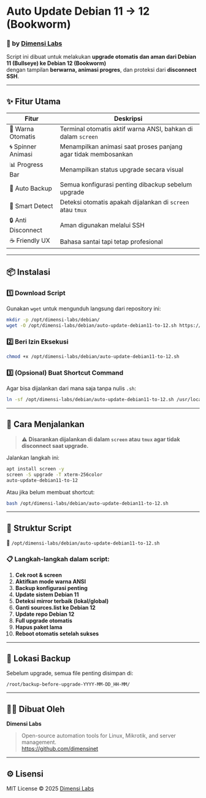 # Auto Update Debian 11 → 12 (Bookworm)
### 🧩 by [Dimensi Labs](https://github.com/dimensinet/dimensi-labs)

Script ini dibuat untuk melakukan **upgrade otomatis dan aman dari Debian 11 (Bullseye) ke Debian 12 (Bookworm)**  
dengan tampilan **berwarna, animasi progres**, dan proteksi dari **disconnect SSH**.

---

## ✨ Fitur Utama
| Fitur | Deskripsi |
|-------|------------|
| 🎨 Warna Otomatis | Terminal otomatis aktif warna ANSI, bahkan di dalam `screen` |
| 🌀 Spinner Animasi | Menampilkan animasi saat proses panjang agar tidak membosankan |
| 📊 Progress Bar | Menampilkan status upgrade secara visual |
| 💾 Auto Backup | Semua konfigurasi penting dibackup sebelum upgrade |
| 🧠 Smart Detect | Deteksi otomatis apakah dijalankan di `screen` atau `tmux` |
| 🔒 Anti Disconnect | Aman digunakan melalui SSH |
| ☕ Friendly UX | Bahasa santai tapi tetap profesional |

---

## 📦 Instalasi

### 1️⃣ Download Script
Gunakan `wget` untuk mengunduh langsung dari repository ini:
```bash
mkdir -p /opt/dimensi-labs/debian/
wget -O /opt/dimensi-labs/debian/auto-update-debian11-to-12.sh https://raw.githubusercontent.com/dimensinet/dimensi-labs/main/scripts/debian/auto-update/auto-update-debian11-to-12.sh
```

### 2️⃣ Beri Izin Eksekusi
```bash
chmod +x /opt/dimensi-labs/debian/auto-update-debian11-to-12.sh
```

### 3️⃣ (Opsional) Buat Shortcut Command
Agar bisa dijalankan dari mana saja tanpa nulis `.sh`:
```bash
ln -sf /opt/dimensi-labs/debian/auto-update-debian11-to-12.sh /usr/local/bin/auto-update-debian11-to-12
```

---

## 🚀 Cara Menjalankan

> ⚠️ **Disarankan dijalankan di dalam `screen` atau `tmux` agar tidak disconnect saat upgrade.**

Jalankan langkah ini:

```bash
apt install screen -y
screen -S upgrade -T xterm-256color
auto-update-debian11-to-12
```

Atau jika belum membuat shortcut:

```bash
bash /opt/dimensi-labs/debian/auto-update-debian11-to-12.sh
```

---

## 🧱 Struktur Script
📁 `/opt/dimensi-labs/debian/auto-update-debian11-to-12.sh`

### 📋 Langkah-langkah dalam script:
1. **Cek root & screen**
2. **Aktifkan mode warna ANSI**
3. **Backup konfigurasi penting**
4. **Update sistem Debian 11**
5. **Deteksi mirror terbaik (lokal/global)**
6. **Ganti sources.list ke Debian 12**
7. **Update repo Debian 12**
8. **Full upgrade otomatis**
9. **Hapus paket lama**
10. **Reboot otomatis setelah sukses**

---

## 📂 Lokasi Backup
Sebelum upgrade, semua file penting disimpan di:
```
/root/backup-before-upgrade-YYYY-MM-DD_HH-MM/
```

---


## 🧑‍💻 Dibuat Oleh
**Dimensi Labs**  
> Open-source automation tools for Linux, Mikrotik, and server management.  
> https://github.com/dimensinet

---

## ⚙️ Lisensi
MIT License © 2025 [Dimensi Labs](https://github.com/dimensinet)
